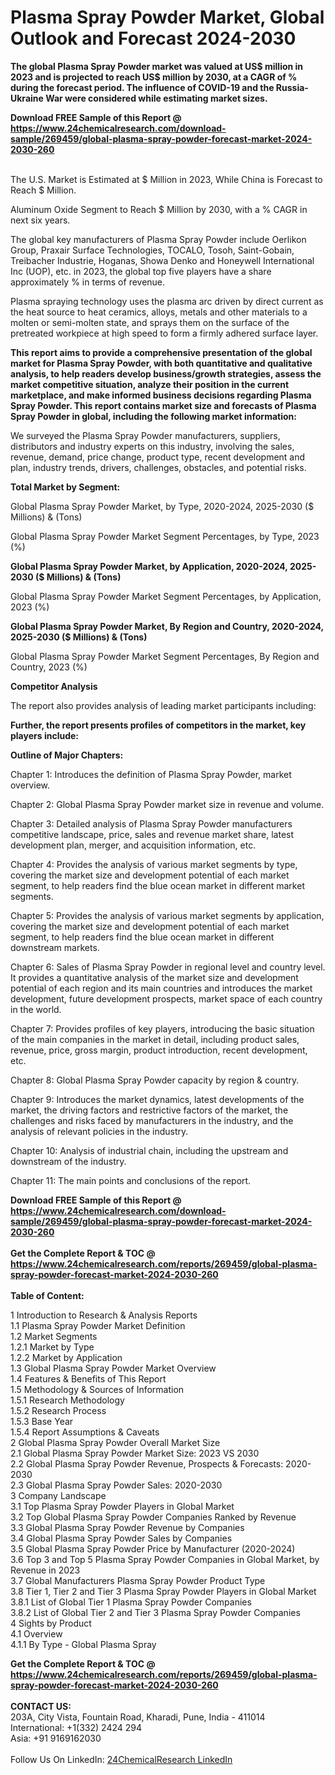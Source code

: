 <h1>Plasma Spray Powder Market, Global Outlook and Forecast 2024-2030</h1><p><strong>The global Plasma Spray Powder market was valued at US$ million in 2023 and is projected to reach US$ million by 2030, at a CAGR of % during the forecast period. The influence of COVID-19 and the Russia-Ukraine War were considered while estimating market sizes.</strong></p><p>
</p><p></p><div><b>Download FREE Sample of this Report @ 
            <a href="https://www.24chemicalresearch.com/download-sample/269459/global-plasma-spray-powder-forecast-market-2024-2030-260">
            https://www.24chemicalresearch.com/download-sample/269459/global-plasma-spray-powder-forecast-market-2024-2030-260</a></b></div><br><p>
The U.S. Market is Estimated at $ Million in 2023, While China is Forecast to Reach $ Million.</p><p>
Aluminum Oxide Segment to Reach $ Million by 2030, with a % CAGR in next six years.</p><p>
The global key manufacturers of Plasma Spray Powder include Oerlikon Group, Praxair Surface Technologies, TOCALO, Tosoh, Saint-Gobain, Treibacher Industrie, Hoganas, Showa Denko and Honeywell International Inc (UOP), etc. in 2023, the global top five players have a share approximately % in terms of revenue.</p><p>
Plasma spraying technology uses the plasma arc driven by direct current as the heat source to heat ceramics, alloys, metals and other materials to a molten or semi-molten state, and sprays them on the surface of the pretreated workpiece at high speed to form a firmly adhered surface layer.</p><p>
<strong>This report aims to provide a comprehensive presentation of the global market for Plasma Spray Powder, with both quantitative and qualitative analysis, to help readers develop business/growth strategies, assess the market competitive situation, analyze their position in the current marketplace, and make informed business decisions regarding Plasma Spray Powder. This report contains market size and forecasts of Plasma Spray Powder in global, including the following market information:</strong></p><p>
</p><p>
</p><p>We surveyed the Plasma Spray Powder manufacturers, suppliers, distributors and industry experts on this industry, involving the sales, revenue, demand, price change, product type, recent development and plan, industry trends, drivers, challenges, obstacles, and potential risks.</p><p>
<strong>Total Market by Segment:</strong></p><p>
Global Plasma Spray Powder Market, by Type, 2020-2024, 2025-2030 ($ Millions) &amp; (Tons)</p><p>
Global Plasma Spray Powder Market Segment Percentages, by Type, 2023 (%)</p><p>
</p><p>
</p><p><strong>Global Plasma Spray Powder Market, by Application, 2020-2024, 2025-2030 ($ Millions) &amp; (Tons)</strong></p><p>
Global Plasma Spray Powder Market Segment Percentages, by Application, 2023 (%)</p><p>
</p><p>
</p><p><strong>Global Plasma Spray Powder Market, By Region and Country, 2020-2024, 2025-2030 ($ Millions) &amp; (Tons)</strong></p><p>
Global Plasma Spray Powder Market Segment Percentages, By Region and Country, 2023 (%)</p><p>
</p><p>
</p><p><strong>Competitor Analysis</strong></p><p>
The report also provides analysis of leading market participants including:</p><p>
</p><p>
</p><p><strong>Further, the report presents profiles of competitors in the market, key players include:</strong></p><p>
</p><p>
</p><p><strong>Outline of Major Chapters:</strong></p><p>
Chapter 1: Introduces the definition of Plasma Spray Powder, market overview.</p><p>
Chapter 2: Global Plasma Spray Powder market size in revenue and volume.</p><p>
Chapter 3: Detailed analysis of Plasma Spray Powder manufacturers competitive landscape, price, sales and revenue market share, latest development plan, merger, and acquisition information, etc.</p><p>
Chapter 4: Provides the analysis of various market segments by type, covering the market size and development potential of each market segment, to help readers find the blue ocean market in different market segments.</p><p>
Chapter 5: Provides the analysis of various market segments by application, covering the market size and development potential of each market segment, to help readers find the blue ocean market in different downstream markets.</p><p>
Chapter 6: Sales of Plasma Spray Powder in regional level and country level. It provides a quantitative analysis of the market size and development potential of each region and its main countries and introduces the market development, future development prospects, market space of each country in the world.</p><p>
Chapter 7: Provides profiles of key players, introducing the basic situation of the main companies in the market in detail, including product sales, revenue, price, gross margin, product introduction, recent development, etc.</p><p>
Chapter 8: Global Plasma Spray Powder capacity by region &amp; country.</p><p>
Chapter 9: Introduces the market dynamics, latest developments of the market, the driving factors and restrictive factors of the market, the challenges and risks faced by manufacturers in the industry, and the analysis of relevant policies in the industry.</p><p>
Chapter 10: Analysis of industrial chain, including the upstream and downstream of the industry.</p><p>
Chapter 11: The main points and conclusions of the report.</p><div><b>Download FREE Sample of this Report @ 
            <a href="https://www.24chemicalresearch.com/download-sample/269459/global-plasma-spray-powder-forecast-market-2024-2030-260">
            https://www.24chemicalresearch.com/download-sample/269459/global-plasma-spray-powder-forecast-market-2024-2030-260</a></b></div><br><div><b>Get the Complete Report & TOC @ 
            <a href="https://www.24chemicalresearch.com/reports/269459/global-plasma-spray-powder-forecast-market-2024-2030-260">
            https://www.24chemicalresearch.com/reports/269459/global-plasma-spray-powder-forecast-market-2024-2030-260</a></b></div><br>
            <b>Table of Content:</b><p>1 Introduction to Research & Analysis Reports<br />
    1.1 Plasma Spray Powder Market Definition<br />
    1.2 Market Segments<br />
        1.2.1 Market by Type<br />
        1.2.2 Market by Application<br />
    1.3 Global Plasma Spray Powder Market Overview<br />
    1.4 Features & Benefits of This Report<br />
    1.5 Methodology & Sources of Information<br />
        1.5.1 Research Methodology<br />
        1.5.2 Research Process<br />
        1.5.3 Base Year<br />
        1.5.4 Report Assumptions & Caveats<br />
2 Global Plasma Spray Powder Overall Market Size<br />
    2.1 Global Plasma Spray Powder Market Size: 2023 VS 2030<br />
    2.2 Global Plasma Spray Powder Revenue, Prospects & Forecasts: 2020-2030<br />
    2.3 Global Plasma Spray Powder Sales: 2020-2030<br />
3 Company Landscape<br />
    3.1 Top Plasma Spray Powder Players in Global Market<br />
    3.2 Top Global Plasma Spray Powder Companies Ranked by Revenue<br />
    3.3 Global Plasma Spray Powder Revenue by Companies<br />
    3.4 Global Plasma Spray Powder Sales by Companies<br />
    3.5 Global Plasma Spray Powder Price by Manufacturer (2020-2024)<br />
    3.6 Top 3 and Top 5 Plasma Spray Powder Companies in Global Market, by Revenue in 2023<br />
    3.7 Global Manufacturers Plasma Spray Powder Product Type<br />
    3.8 Tier 1, Tier 2 and Tier 3 Plasma Spray Powder Players in Global Market<br />
        3.8.1 List of Global Tier 1 Plasma Spray Powder Companies<br />
        3.8.2 List of Global Tier 2 and Tier 3 Plasma Spray Powder Companies<br />
4 Sights by Product<br />
    4.1 Overview<br />
        4.1.1 By Type - Global Plasma Spray </p><div><b>Get the Complete Report & TOC @ 
            <a href="https://www.24chemicalresearch.com/reports/269459/global-plasma-spray-powder-forecast-market-2024-2030-260">
            https://www.24chemicalresearch.com/reports/269459/global-plasma-spray-powder-forecast-market-2024-2030-260</a></b></div><br><b>CONTACT US:</b><br>
            203A, City Vista, Fountain Road, Kharadi, Pune, India - 411014<br>
            International: +1(332) 2424 294<br>
            Asia: +91 9169162030 <br><br>
            Follow Us On LinkedIn: <a href="https://www.linkedin.com/company/24chemicalresearch/">24ChemicalResearch LinkedIn</a>
